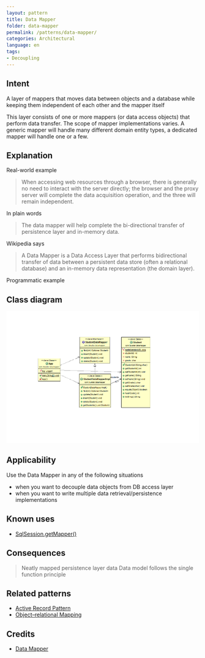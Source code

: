 ```yaml
---
layout: pattern
title: Data Mapper
folder: data-mapper
permalink: /patterns/data-mapper/
categories: Architectural
language: en
tags:
- Decoupling
---
```


## Intent
A layer of mappers that moves data between objects and a database while keeping them independent of each other and the mapper itself

This layer consists of one or more mappers (or data access objects) that perform data transfer. The scope of mapper implementations varies.
A generic mapper will handle many different domain entity types, a dedicated mapper will handle one or a few.

## Explanation

Real-world example

> When accessing web resources through a browser, there is generally no need to interact with the server directly;
> the browser and the proxy server will complete the data acquisition operation, and the three will remain independent.

In plain words

> The data mapper will help complete the bi-directional transfer of persistence layer and in-memory data.

Wikipedia says

> A Data Mapper is a Data Access Layer that performs bidirectional transfer of data between a
> persistent data store (often a relational database) and an in-memory data representation (the domain layer).

Programmatic example

## Class diagram
![alt text](./etc/data-mapper.png "Data Mapper")

## Applicability
Use the Data Mapper in any of the following situations

* when you want to decouple data objects from DB access layer
* when you want to write multiple data retrieval/persistence implementations

## Known uses
* [SqlSession.getMapper()](https://mybatis.org/mybatis-3/java-api.html)

## Consequences

> Neatly mapped persistence layer data
> Data model follows the single function principle

## Related patterns
* [Active Record Pattern](https://en.wikipedia.org/wiki/Active_record_pattern)
* [Object–relational Mapping](https://en.wikipedia.org/wiki/Object%E2%80%93relational_mapping)

## Credits
* [Data Mapper](http://richard.jp.leguen.ca/tutoring/soen343-f2010/tutorials/implementing-data-mapper/)